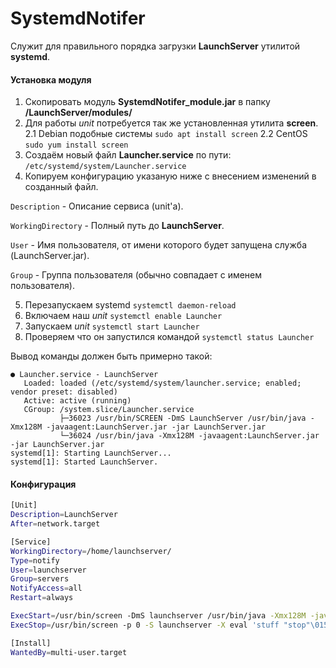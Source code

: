# SystemdNotifer
Служит для правильного порядка загрузки **LaunchServer** утилитой **systemd**.
#### Установка модуля
1. Скопировать модуль **SystemdNotifer_module.jar** в папку **/LaunchServer/modules/**
2. Для работы *unit* потребуется так же установленная утилита **screen**.
2.1 Debian подобные системы `sudo apt install screen`
2.2 CentOS `sudo yum install screen`
3. Создаём новый файл **Launcher.service** по пути: `/etc/systemd/system/Launcher.service`
4. Копируем конфигурацию указаную ниже с внесением изменений в созданный файл.

`Description` - Описание сервиса (unit'а).

`WorkingDirectory` - Полный путь до **LaunchServer**.

`User` - Имя пользователя, от имени которого будет запущена служба (LaunchServer.jar).

`Group` - Группа пользователя (обычно совпадает с именем пользователя).

5. Перезапускаем systemd `systemctl daemon-reload`
6. Включаем наш *unit* `systemctl enable Launcher`
7. Запускаем *unit* `systemctl start Launcher`
8. Проверяем что он запустился командой `systemctl status Launcher`

Вывод команды должен быть примерно такой:

```
● Launcher.service - LaunchServer
   Loaded: loaded (/etc/systemd/system/launcher.service; enabled; vendor preset: disabled)
   Active: active (running)
   CGroup: /system.slice/Launcher.service
           ├─36023 /usr/bin/SCREEN -DmS LaunchServer /usr/bin/java -Xmx128M -javaagent:LaunchServer.jar -jar LaunchServer.jar
           └─36024 /usr/bin/java -Xmx128M -javaagent:LaunchServer.jar -jar LaunchServer.jar
systemd[1]: Starting LaunchServer...
systemd[1]: Started LaunchServer.
```

#### Конфигурация

```bash
[Unit]
Description=LaunchServer
After=network.target

[Service]
WorkingDirectory=/home/launchserver/
Type=notify
User=launchserver
Group=servers
NotifyAccess=all
Restart=always    

ExecStart=/usr/bin/screen -DmS launchserver /usr/bin/java -Xmx128M -javaagent:LaunchServer.jar -jar LaunchServer.jar
ExecStop=/usr/bin/screen -p 0 -S launchserver -X eval 'stuff "stop"\015'

[Install]
WantedBy=multi-user.target
```
